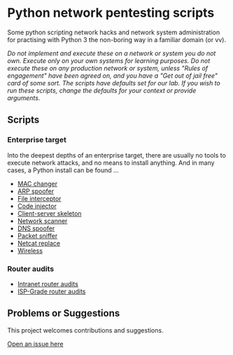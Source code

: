 # Python network pentesting scripts

Some python scripting network hacks and network system administration for practising with Python 3 the non-boring way in a familiar domain (or vv).

_Do not implement and execute these on a network or system you do not own. Execute only on your own systems for learning purposes. Do not execute these on any production network or system, unless "Rules of engagement" have been agreed on, and you have a "Get out of jail free" card of some sort. The scripts have defaults set for our lab. If you wish to run these scripts, change the defaults for your context or provide arguments._

## Scripts

### Enterprise target

Into the deepest depths of an enterprise target, there are usually no tools to execute network attacks, and no means to install anything.
And in many cases, a Python install can be found ...

* [MAC changer](mac_changer)
* [ARP spoofer](arp_spoofer)
* [File interceptor](file_interceptor)
* [Code injector](code_injector)
* [Client-server skeleton](client_server)
* [Network scanner](network_scanner)
* [DNS spoofer](dns_spoofer)
* [Packet sniffer](packet_sniffer)
* [Netcat replace](netcat_replace)
* [Wireless](wireless)

### Router audits

* [Intranet router audits](intranet-router-audits)
* [ISP-Grade router audits](isp-grade-router-audits)


## Problems or Suggestions

This project welcomes contributions and suggestions. 

[Open an issue here](https://github.com/tymyrddin/scripts-network/issues)